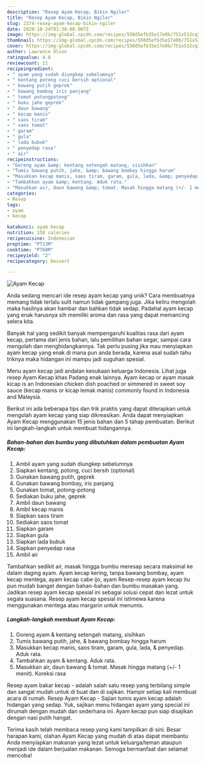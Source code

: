 ```yaml
---
description: "Resep Ayam Kecap, Bikin Ngiler"
title: "Resep Ayam Kecap, Bikin Ngiler"
slug: 2374-resep-ayam-kecap-bikin-ngiler
date: 2020-10-24T01:38:08.907Z
image: https://img-global.cpcdn.com/recipes/550d5efb35e17e0b/751x532cq70/ayam-kecap-foto-resep-utama.jpg
thumbnail: https://img-global.cpcdn.com/recipes/550d5efb35e17e0b/751x532cq70/ayam-kecap-foto-resep-utama.jpg
cover: https://img-global.cpcdn.com/recipes/550d5efb35e17e0b/751x532cq70/ayam-kecap-foto-resep-utama.jpg
author: Lawrence Olson
ratingvalue: 4.8
reviewcount: 11
recipeingredient:
- " ayam yang sudah diungkep sebelumnya"
- " kentang potong cuci bersih optional"
- " bawang putih geprek"
- " bawang bombay iris panjang"
- " tomat potongpotong"
- " buku jahe geprek"
- " daun bawang"
- " kecap manis"
- " saos tiram"
- " saos tomat"
- " garam"
- " gula"
- " lada bubuk"
- " penyedap rasa"
- " air"
recipeinstructions:
- "Goreng ayam &amp; kentang setengah matang, sisihkan"
- "Tumis bawang putih, jahe, &amp; bawang bombay hingga harum"
- "Masukkan kecap manis, saos tiram, garam, gula, lada, &amp; penyedap. Aduk rata."
- "Tambahkan ayam &amp; kentang. Aduk rata."
- "Masukkan air, daun bawang &amp; tomat. Masak hingga matang (+/- 1 menit). Koreksi rasa"
categories:
- Resep
tags:
- ayam
- kecap

katakunci: ayam kecap 
nutrition: 158 calories
recipecuisine: Indonesian
preptime: "PT13M"
cooktime: "PT60M"
recipeyield: "2"
recipecategory: Dessert

---
```



![Ayam Kecap](https://img-global.cpcdn.com/recipes/550d5efb35e17e0b/751x532cq70/ayam-kecap-foto-resep-utama.jpg)

Anda sedang mencari ide resep ayam kecap yang unik? Cara membuatnya memang tidak terlalu sulit namun tidak gampang juga. Jika keliru mengolah maka hasilnya akan hambar dan bahkan tidak sedap. Padahal ayam kecap yang enak harusnya sih memiliki aroma dan rasa yang dapat memancing selera kita.

Banyak hal yang sedikit banyak mempengaruhi kualitas rasa dari ayam kecap, pertama dari jenis bahan, lalu pemilihan bahan segar, sampai cara mengolah dan menghidangkannya. Tak perlu pusing jika mau menyiapkan ayam kecap yang enak di mana pun anda berada, karena asal sudah tahu triknya maka hidangan ini mampu jadi suguhan spesial.

Menu ayam kecap jadi andalan kesukaan keluarga Indonesia. Lihat juga resep Ayam Kecap khas Padang enak lainnya. Ayam kecap or ayam masak kicap is an Indonesian chicken dish poached or simmered in sweet soy sauce (kecap manis or kicap lemak manis) commonly found in Indonesia and Malaysia.


Berikut ini ada beberapa tips dan trik praktis yang dapat diterapkan untuk mengolah ayam kecap yang siap dikreasikan. Anda dapat menyiapkan Ayam Kecap menggunakan 15 jenis bahan dan 5 tahap pembuatan. Berikut ini langkah-langkah untuk membuat hidangannya.

<!--inarticleads1-->

##### Bahan-bahan dan bumbu yang dibutuhkan dalam pembuatan Ayam Kecap:

1. Ambil  ayam yang sudah diungkep sebelumnya
1. Siapkan  kentang, potong, cuci bersih (optional)
1. Gunakan  bawang putih, geprek
1. Gunakan  bawang bombay, iris panjang
1. Gunakan  tomat, potong-potong
1. Sediakan  buku jahe, geprek
1. Ambil  daun bawang
1. Ambil  kecap manis
1. Siapkan  saos tiram
1. Sediakan  saos tomat
1. Siapkan  garam
1. Siapkan  gula
1. Siapkan  lada bubuk
1. Siapkan  penyedap rasa
1. Ambil  air


Tambahkan sedikit air, masak hingga bumbu meresap secara maksimal ke dalam daging ayam. Ayam kecap kering, tanpa bawang bombay, ayam kecap mentega, ayam kecap cabe ijo, ayam Resep-resep ayam kecap itu pun mudah banget dengan bahan-bahan dan bumbu masakan yang. Jadikan resep ayam kecap spesial ini sebagai solusi cepat dan lezat untuk segala suasana. Resep ayam kecap spesial ini istimewa karena menggunakan mentega atau margarin untuk menumis. 

<!--inarticleads2-->

##### Langkah-langkah membuat Ayam Kecap:

1. Goreng ayam &amp; kentang setengah matang, sisihkan
1. Tumis bawang putih, jahe, &amp; bawang bombay hingga harum
1. Masukkan kecap manis, saos tiram, garam, gula, lada, &amp; penyedap. Aduk rata.
1. Tambahkan ayam &amp; kentang. Aduk rata.
1. Masukkan air, daun bawang &amp; tomat. Masak hingga matang (+/- 1 menit). Koreksi rasa


Resep ayam bakar kecap - adalah salah satu resep yang terbilang simple dan sangat mudah untuk di buat dan di sajikan. Hampir setiap kali membuat acara di rumah. Resep Ayam Kecap - Sajian tumis ayam kecap adalah hidangan yang sedap. Yuk, sajikan menu hidangan ayam yang special ini dirumah dengan mudah dan sederhana ini. Ayam kecap pun siap disajikan dengan nasi putih hangat. 

Terima kasih telah membaca resep yang kami tampilkan di sini. Besar harapan kami, olahan Ayam Kecap yang mudah di atas dapat membantu Anda menyiapkan makanan yang lezat untuk keluarga/teman ataupun menjadi ide dalam berjualan makanan. Semoga bermanfaat dan selamat mencoba!
